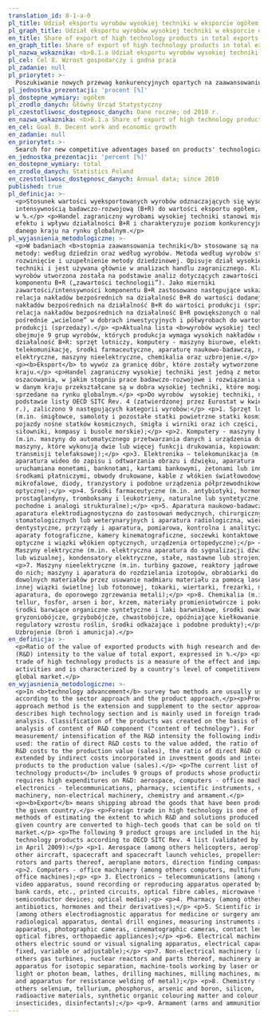 ```yaml
---
translation_id: 8-1-a-0
pl_title: Udział eksportu wyrobów wysokiej techniki w eksporcie ogółem
pl_graph_title: Udział eksportu wyrobów wysokiej techniki w eksporcie ogółem
en_title: Share of export of high technology products in total exports
en_graph_title: Share of export of high technology products in total exports
pl_nazwa_wskaznika: <b>8.1.a Udział eksportu wyrobów wysokiej techniki w eksporcie ogółem</b>
pl_cel: Cel 8. Wzrost gospodarczy i godna praca
pl_zadanie: null
pl_priorytet: >-
  Poszukiwanie nowych przewag konkurencyjnych opartych na zaawansowaniu technologicznym produktów, jakości i innowacyjności oferowanych produktów, jak również mechanizmów umiędzynarodowienia przedsiębiorstw
pl_jednostka_prezentacji: 'procent [%]'
pl_dostepne_wymiary: ogółem
pl_zrodlo_danych: Główny Urząd Statystyczny
pl_czestotliwosc_dostępnosc_danych: Dane roczne; od 2010 r.
en_nazwa_wskaznika: <b>8.1.a Share of export of high technology products in total exports</b>
en_cel: Goal 8. Decent work and economic growth
en_zadanie: null
en_priorytet: >-
  Search for new competitive adventages based on products' technological advancement, quality and innovativeness as well as mechanisms for internationalization of enterprises
en_jednostka_prezentacji: 'percent [%]'
en_dostepne_wymiary: total
en_zrodlo_danych: Statistics Poland
en_czestotliwosc_dostępnosc_danych: Annual data; since 2010
published: true
pl_definicja: >-
  <p>Stosunek wartości wyeksportowanych wyrobów odznaczających się wysoką
  intensywnością badawczo-rozwojową (B+R) do wartości eksportu ogółem, wyrażony
  w %.</p> <p>Handel zagraniczny wyrobami wysokiej techniki stanowi miernik
  efektu i wpływu działalności B+R i charakteryzuje poziom konkurencyjności
  danego kraju na rynku globalnym.</p>
pl_wyjasnienia_metodologiczne: >-
  <p>W badaniach <b>stopnia zaawansowania techniki</b> stosowane są na ogół dwie
  metody: według dziedzin oraz według wyrobów. Metoda według wyrobów stanowi
  rozwinięcie i uzupełnienie metody dziedzinowej. Opisuje dział wysokiej
  techniki i jest używana głównie w analizach handlu zagranicznego. Klasyfikacja
  wyrobów utworzona została na podstawie analiz dotyczących zawartości
  komponentu B+R („zawartości technologii”). Jako mierniki
  zawartości/intensywności komponentu B+R zastosowano następujące wskaźniki:
  relacja nakładów bezpośrednich na działalność B+R do wartości dodanej, relacja
  nakładów bezpośrednich na działalność B+R do wartości produkcji (sprzedaży),
  relacja nakładów bezpośrednich na działalność B+R powiększonych o nakłady
  pośrednie „wcielone” w dobrach inwestycyjnych i półwyrobach do wartości
  produkcji (sprzedaży).</p> <p>Aktualna lista <b>wyrobów wysokiej techniki</b>
  obejmuje 9 grup wyrobów, których produkcja wymaga wysokich nakładów na
  działalność B+R: sprzęt lotniczy, komputery - maszyny biurowe, elektronikę -
  telekomunikację, środki farmaceutyczne, aparaturę naukowo-badawczą, maszyny
  elektryczne, maszyny nieelektryczne, chemikalia oraz uzbrojenie.</p>
  <p><b>Eksport</b> to wywóz za granicę dóbr, które zostały wytworzone w danym
  kraju.</p> <p>Handel zagraniczny wysokiej techniki jest jedną z metod
  oszacowania, w jakim stopniu prace badawczo-rozwojowe i rozwiązania wytworzone
  w danym kraju przekształcane są w dobra wysokiej techniki, które mogą być
  sprzedane na rynku globalnym.</p> <p>Do wyrobów  wysokiej techniki, na
  podstawie listy OECD SITC Rev. 4 (zatwierdzonej przez Eurostat w kwietniu 2009
  r.), zaliczono 9 następujących kategorii wyrobów:</p> <p>1. Sprzęt lotniczy
  (m.in. śmigłowce, samoloty i pozostałe statki powietrzne statki kosmiczne i
  pojazdy nośne statków kosmicznych, śmigła i wirniki oraz ich części, silniki i
  siłowniki, kompasy i busole morskie);</p> <p>2. Komputery - maszyny biurowe
  (m.in. maszyny do automatycznego przetwarzania danych i urządzenia do nich,
  maszyny, które wykonują dwie lub więcej funkcji drukowania, kopiowania lub
  transmisji telefaksowej);</p> <p>3. Elektronika – telekomunikacja (m.in.
  aparatura wideo do zapisu i odtwarzania obrazu i dźwięku, aparatura
  uruchamiana monetami, banknotami, kartami bankowymi, żetonami lub innymi
  środkami płatniczymi, obwody drukowane, kable z włókien światłowodowych, lampy
  mikrofalowe, diody, tranzystory i podobne urządzenia półprzewodnikowe; nośniki
  optyczne);</p> <p>4. Środki farmaceutyczne (m.in. antybiotyki, hormony,
  prostaglandyny, tromboksany i leukotrieny, naturalne lub syntetyczne; ich
  pochodne i analogi strukturalne);</p> <p>5. Aparatura naukowo-badawcza (m.in.
  aparatura elektrodiagnostyczna do zastosowań medycznych, chirurgicznych,
  stomatologicznych lub weterynaryjnych i aparatura radiologiczna, wiertarki
  dentystyczne, przyrządy i aparatura, pomiarowa, kontrolna i analityczna,
  aparaty fotograficzne, kamery kinematograficzne, soczewki kontaktowe, włókna
  optyczne i wiązki włókien optycznych, urządzenia ortopedyczne);</p> <p>6.
  Maszyny elektryczne (m.in. elektryczna aparatura do sygnalizacji dźwiękowej
  lub wizualnej, kondensatory elektryczne, stałe, nastawne lub strojeniowe);</p>
  <p>7. Maszyny nieelektryczne (m.in. turbiny gazowe, reaktory jądrowe i części
  do nich; maszyny i aparatura do rozdzielania izotopów, obrabiarki do obróbki
  dowolnych materiałów przez usuwanie nadmiaru materiału za pomocą lasera lub
  innej wiązki świetlnej lub fotonowej, tokarki, wiertarki, frezarki, maszyny i
  aparatura, do oporowego zgrzewania metali);</p> <p>8. Chemikalia (m.in. selen,
  tellur, fosfor, arsen i bor, krzem, materiały promieniotwórcze i pokrewne,
  środki barwiące organiczne syntetyczne i laki barwnikowe, środki owadobójcze,
  gryzoniobójcze, grzybobójcze, chwastobójcze, opóźniające kiełkowanie,
  regulatory wzrostu roślin, środki odkażające i podobne produkty);</p> <p>9.
  Uzbrojenie (broń i amunicja).</p>
en_definicja: >-
  <p>Ratio of the value of exported products with high research and development
  (R&D) intensity to the value of total export, expressed in %.</p> <p>Foreign
  trade of high technology products is a measure of the effect and impact of R&D
  activities and is characterized by a country's level of competitiveness in the
  global market.</p>
en_wyjasnienia_metodologiczne: >-
  <p>In <b>technology advancement</b> survey two methods are usually used:
  according to the sector approach and the product approach.</p><p>Product
  approach method is the extension and supplement to the sector approach. It
  describes high technology section and is mainly used in foreign trade
  analysis. Classification of the products was created on the basis of the
  analysis of content of R&D component ("content of technology"). For
  measurement/ intensification of the R&D intensity the following indicators are
  used: the ratio of direct R&D costs to the value added, the ratio of direct
  R&D costs to the production value (sales), the ratio of direct R&D costs
  extended by indirect costs incorporated in investment goods and intermediate
  products to the production value (sales).</p> <p>The current list of <b>high
  technology products</b> includes 9 groups of products whose production
  requires high expenditures on R&D: aerospace, computers - office machinery,
  electronics - telecommunications, pharmacy, scientific instruments, electrical
  machinery, non-electrical machinery, chemistry and armament.</p>
  <p><b>Export</b> means shipping abroad the goods that have been produced in
  the given country.</p> <p>Foreign trade in high technology is one of the
  methods of estimating the extent to which R&D and solutions produced in the
  given country are converted to high-tech goods that can be sold on the global
  market.</p> <p>The following 9 product groups are included in the high
  technology products according to OECD SITC Rev. 4 list (validated by Eurostat
  in April 2009):</p> <p>1. Aerospace (among others helicopters, aeroplanes and
  other aircraft, spacecraft and spacecraft launch vehicles, propellers and
  rotors and parts thereof, aeroplane motors, direction finding compasses);</p>
  <p>2. Computers - office machinery (among others computers, multifunction
  office machines);<p> <p> 3. Electronics – telecommunications (among others
  video apparatus, sound recording or reproducing apparatus operated by coins,
  bank cards, etc., printed circuits, optical fibre cables, microwave tubes,
  semiconductor devices; optical media);<p> <p>4. Pharmacy (among others
  antibiotics, hormones and their derivatives);</p> <p>5. Scientific instruments
  (among others electrodiagnostic apparatus for medicine or surgery and
  radiological apparatus, dental drill engines, measuring instruments and
  apparatus, photographic cameras, cinematographic cameras, contact lenses,
  optical fibres, orthopaedic appliances);</p> <p>6. Electrical machinery (among
  others electric sound or visual signaling apparatus, electrical capacitors,
  fixed, variable or adjustable);</p> <p>7. Non-electrical machinery (among
  others gas turbines, nuclear reactors and parts thereof, machinery and
  apparatus for isotopic separation, machine-tools working by laser or other
  light or photon beam, lathes, drilling machines, milling machines, machines
  and apparatus for resistance welding of metal);</p> <p>8. Chemistry (among
  others selenium, tellurium, phosphorus, arsenic and boron, silicon,
  radioactive materials, synthetic organic colouring matter and colour lakes,
  insecticides, disinfectants);</p> <p>9. Armament (arms and ammunition).</p>
---
```

